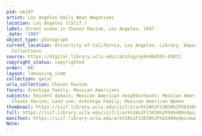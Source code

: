 ```yaml
---
pid: obj07
artist: Los Angeles Daily News Negatives
location: Los Angeles (Calif.)
label: Street scene in Chavez Ravine, Los Angeles, 1947
_date: '1947'
object_type: photograph
current_location: University of California, Los Angeles. Library. Department of Special
  Collections
source: https://digital.library.ucla.edu/catalog/xp9n9845bh-03031
copyright_status: copyrighted
order: '06'
layout: lahousing_item
collection: qatar
ucla_collection: Chavez Ravine
facets: Aréchiga Family; Mexican Americans
subjects: Eminent domain; Mexican American neighborhoods; Mexican Americans; Environment;
  Chavez Ravine; Land use; Aréchiga Family; Mexican American Women
thumbnail: https://iiif.library.ucla.edu/iiif/2/ark%3A%2F13030%2Fhb5489n9px/full/250,/0/default.jpg
full: https://iiif.library.ucla.edu/iiif/2/ark%3A%2F13030%2Fhb5489n9px/full/full/0/default.jpg
manifest: https://iiif.library.ucla.edu/ark%3A%2F13030%2Fhb5489n9px/manifest
Note:
---
```

